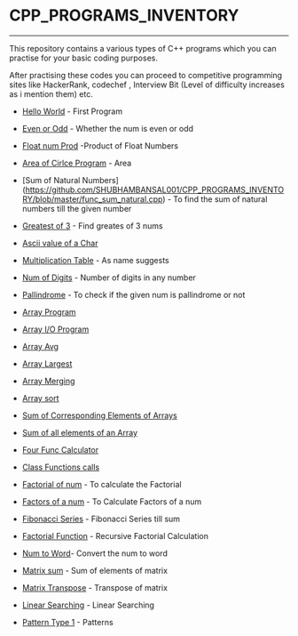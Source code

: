 # CPP_PROGRAMS_INVENTORY
---
This repository contains a various types of C++ programs which you can practise for your basic coding purposes.

After practising these codes you can proceed to competitive programming sites like HackerRank, codechef , Interview Bit (Level of difficulty increases as i mention them) etc.

* [Hello World](https://github.com/SHUBHAMBANSAL001/CPP_PROGRAMS_INVENTORY/blob/master/hello.cpp) - First Program 
* [Even or Odd](https://github.com/SHUBHAMBANSAL001/CPP_PROGRAMS_INVENTORY/blob/master/evenodd.cpp) - Whether the num is even or odd
* [Float num Prod](https://github.com/SHUBHAMBANSAL001/CPP_PROGRAMS_INVENTORY/blob/master/floatnoprod.cpp) -Product  of Float Numbers
* [Area of Cirlce Program](https://github.com/SHUBHAMBANSAL001/CPP_PROGRAMS_INVENTORY/blob/master/areaofcircle.cpp) - Area 
* [Sum of Natural Numbers] (https://github.com/SHUBHAMBANSAL001/CPP_PROGRAMS_INVENTORY/blob/master/func_sum_natural.cpp) - To find the sum of natural numbers till the given number
* [Greatest of 3](https://github.com/SHUBHAMBANSAL001/CPP_PROGRAMS_INVENTORY/blob/master/greatestof3.cpp) - Find greates of 3 nums
* [Ascii value of a Char](https://github.com/SHUBHAMBANSAL001/CPP_PROGRAMS_INVENTORY/blob/master/ascii.cpp)
* [Multiplication Table](https://github.com/SHUBHAMBANSAL001/CPP_PROGRAMS_INVENTORY/blob/master/multiplication.cpp) - As name suggests
* [Num of Digits](https://github.com/SHUBHAMBANSAL001/CPP_PROGRAMS_INVENTORY/blob/master/no.ofdigits.cpp) - Number of digits in any number
* [Pallindrome](https://github.com/SHUBHAMBANSAL001/CPP_PROGRAMS_INVENTORY/blob/master/pallindrome.cpp) - To check if the given num is pallindrome or not 

* [Array Program](https://github.com/SHUBHAMBANSAL001/CPP_PROGRAMS_INVENTORY/blob/master/array.cpp)
* [Array I/O Program](https://github.com/SHUBHAMBANSAL001/CPP_PROGRAMS_INVENTORY/blob/master/array2.cpp)
* [Array Avg](https://github.com/SHUBHAMBANSAL001/CPP_PROGRAMS_INVENTORY/blob/master/array_avg.cpp)
* [Array Largest](https://github.com/SHUBHAMBANSAL001/CPP_PROGRAMS_INVENTORY/blob/master/array_largest.cpp)
* [Array Merging](https://github.com/SHUBHAMBANSAL001/CPP_PROGRAMS_INVENTORY/blob/master/array_merge.cpp)
* [Array sort](https://github.com/SHUBHAMBANSAL001/CPP_PROGRAMS_INVENTORY/blob/master/array_sort.cpp)
* [Sum of Corresponding Elements of Arrays](https://github.com/SHUBHAMBANSAL001/CPP_PROGRAMS_INVENTORY/blob/master/array_sum.cpp)
* [Sum of all elements of an Array](https://github.com/SHUBHAMBANSAL001/CPP_PROGRAMS_INVENTORY/blob/master/arraysum.cpp)

* [Four Func Calculator](https://github.com/SHUBHAMBANSAL001/CPP_PROGRAMS_INVENTORY/blob/master/calculator.cpp)
* [Class Functions calls](https://github.com/SHUBHAMBANSAL001/CPP_PROGRAMS_INVENTORY/blob/master/class_func_nesting.cpp)
* [Factorial of num](https://github.com/SHUBHAMBANSAL001/CPP_PROGRAMS_INVENTORY/blob/master/fact.cpp) - To calculate the Factorial
* [Factors of a num](https://github.com/SHUBHAMBANSAL001/CPP_PROGRAMS_INVENTORY/blob/master/factors.cpp) - To Calculate Factors of a num
* [Fibonacci Series](https://github.com/SHUBHAMBANSAL001/CPP_PROGRAMS_INVENTORY/blob/master/fibo_num.cpp) - Fibonacci Series till sum
* [Factorial Function](https://github.com/SHUBHAMBANSAL001/CPP_PROGRAMS_INVENTORY/blob/master/func_fact.cpp) - Recursive Factorial Calculation
* [Num to Word](https://github.com/SHUBHAMBANSAL001/CPP_PROGRAMS_INVENTORY/blob/master/IFnumtoword.cpp)- Convert the num to word


* [Matrix sum](https://github.com/SHUBHAMBANSAL001/CPP_PROGRAMS_INVENTORY/blob/master/matrix_sum.cpp) - Sum of elements of matrix
* [Matrix Transpose](https://github.com/SHUBHAMBANSAL001/CPP_PROGRAMS_INVENTORY/blob/master/matrix_transpose.cpp) - Transpose of matrix

* [Linear Searching](https://github.com/SHUBHAMBANSAL001/CPP_PROGRAMS_INVENTORY/blob/master/Linear_search.cpp) - Linear Searching


* [Pattern Type 1](https://github.com/SHUBHAMBANSAL001/CPP_PROGRAMS_INVENTORY/blob/master/pattern1.cpp) - Patterns 
